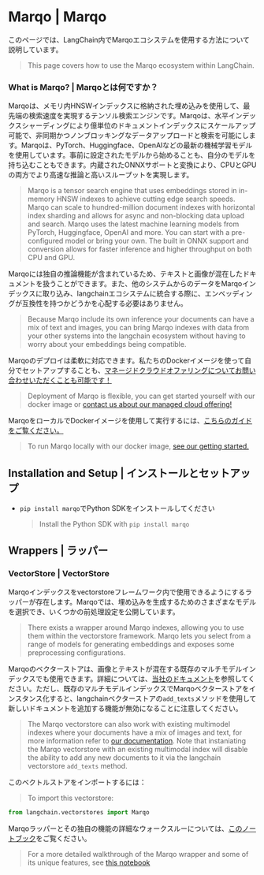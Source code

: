 # Marqo | Marqo

このページでは、LangChain内でMarqoエコシステムを使用する方法について説明しています。

> This page covers how to use the Marqo ecosystem within LangChain.

### **What is Marqo?** | **Marqoとは何ですか？**

Marqoは、メモリ内HNSWインデックスに格納された埋め込みを使用して、最先端の検索速度を実現するテンソル検索エンジンです。Marqoは、水平インデックスシャーディングにより億単位のドキュメントインデックスにスケールアップ可能で、非同期かつノンブロッキングなデータアップロードと検索を可能にします。Marqoは、PyTorch、Huggingface、OpenAIなどの最新の機械学習モデルを使用しています。事前に設定されたモデルから始めることも、自分のモデルを持ち込むこともできます。内蔵されたONNXサポートと変換により、CPUとGPUの両方でより高速な推論と高いスループットを実現します。

> Marqo is a tensor search engine that uses embeddings stored in in-memory HNSW indexes to achieve cutting edge search speeds. Marqo can scale to hundred-million document indexes with horizontal index sharding and allows for async and non-blocking data upload and search. Marqo uses the latest machine learning models from PyTorch, Huggingface, OpenAI and more. You can start with a pre-configured model or bring your own. The built in ONNX support and conversion allows for faster inference and higher throughput on both CPU and GPU.

Marqoには独自の推論機能が含まれているため、テキストと画像が混在したドキュメントを扱うことができます。また、他のシステムからのデータをMarqoインデックスに取り込み、langchainエコシステムに統合する際に、エンベッディングが互換性を持つかどうかを心配する必要はありません。

> Because Marqo include its own inference your documents can have a mix of text and images, you can bring Marqo indexes with data from your other systems into the langchain ecosystem without having to worry about your embeddings being compatible.

Marqoのデプロイは柔軟に対応できます。私たちのDockerイメージを使って自分でセットアップすることも、[マネージドクラウドオファリングについてお問い合わせいただくことも可能です！](https://www.marqo.ai/pricing)

> Deployment of Marqo is flexible, you can get started yourself with our docker image or [contact us about our managed cloud offering!](https://www.marqo.ai/pricing)

MarqoをローカルでDockerイメージを使用して実行するには、[こちらのガイドをご覧ください。](https://docs.marqo.ai/latest/)

> To run Marqo locally with our docker image, [see our getting started.](https://docs.marqo.ai/latest/)

## Installation and Setup | インストールとセットアップ

* `pip install marqo`でPython SDKをインストールしてください
  > Install the Python SDK with `pip install marqo`

## Wrappers | ラッパー

### VectorStore | VectorStore

Marqoインデックスをvectorstoreフレームワーク内で使用できるようにするラッパーが存在します。Marqoでは、埋め込みを生成するためのさまざまなモデルを選択でき、いくつかの前処理設定を公開しています。

> There exists a wrapper around Marqo indexes, allowing you to use them within the vectorstore framework. Marqo lets you select from a range of models for generating embeddings and exposes some preprocessing configurations.

Marqoのベクターストアは、画像とテキストが混在する既存のマルチモデルインデックスでも使用できます。詳細については、[当社のドキュメント](https://docs.marqo.ai/latest/#multi-modal-and-cross-modal-search)を参照してください。ただし、既存のマルチモデルインデックスでMarqoベクターストアをインスタンス化すると、langchainベクターストアの`add_texts`メソッドを使用して新しいドキュメントを追加する機能が無効になることに注意してください。

> The Marqo vectorstore can also work with existing multimodel indexes where your documents have a mix of images and text, for more information refer to [our documentation](https://docs.marqo.ai/latest/#multi-modal-and-cross-modal-search). Note that instaniating the Marqo vectorstore with an existing multimodal index will disable the ability to add any new documents to it via the langchain vectorstore `add_texts` method.

このベクトルストアをインポートするには：

> To import this vectorstore:

```python
from langchain.vectorstores import Marqo
```

Marqoラッパーとその独自の機能の詳細なウォークスルーについては、[このノートブック](/docs/integrations/vectorstores/marqo)をご覧ください。

> For a more detailed walkthrough of the Marqo wrapper and some of its unique features, see [this notebook](/docs/integrations/vectorstores/marqo)
